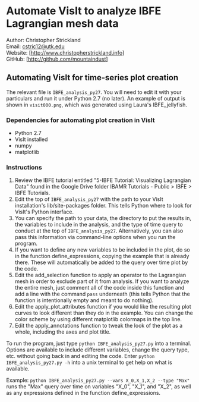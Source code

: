 # Automate VisIt to analyze IBFE Lagrangian mesh data

Author: Christopher Strickland   
Email: cstric12@utk.edu   
Website: [http://www.christopherstrickland.info]   
GitHub: [http://github.com/mountaindust]

## Automating VisIt for time-series plot creation

The relevant file is `IBFE_analysis_py27`. You will need to edit it with your particulars and run it under Python 2.7 (no later). An example of output is shown in `visit000.png`, which was generated using Laura's IBFE_jellyfish.

### Dependencies for automating plot creation in VisIt
- Python 2.7
- VisIt installed
- numpy
- matplotlib

### Instructions
1. Review the IBFE tutorial entitled "5-IBFE Tutorial: Visualizing Lagrangian Data" found in the Google Drive folder IBAMR Tutorials - Public > IBFE > IBFE Tutorials.
2. Edit the top of `IBFE_analysis_py27` with the path to your VisIt installation's lib/site-packages folder. This tells Python where to look for VisIt's Python interface.
3. You can specify the path to your data, the directory to put the results in, the variables to include in the analysis, and the type of time query to conduct at the top of `IBFE_analysis_py27`. Alternatively, you can also pass this information via command-line options when you run the program.
4. If you want to define any new variables to be included in the plot, do so in the function define_expressions, copying the example that is already there. These will automatically be added to the query over time plot by the code.
5. Edit the add_selection function to apply an operator to the Lagrangian mesh in order to exclude part of it from analysis. If you want to analyze the entire mesh, just comment all of the code inside this function and add a line with the command `pass` underneath (this tells Python that the function is intentionally empty and meant to do nothing).
6. Edit the apply\_plot\_attributes function if you would like the resulting plot curves to look different than they do in the example. You can change the color scheme by using different matplotlib colormaps in the top line.
7. Edit the apply\_annotations function to tweak the look of the plot as a whole, including the axes and plot title.

To run the program, just type `python IBFE_analysis_py27.py` into a terminal. Options are available to include different variables, change the query type, etc. without going back in and editing the code. Enter `python IBFE_analysis_py27.py -h` into a unix terminal to get help on what is available.

Example: `python IBFE_analysis_py27.py --vars X_0,X_1,X_2 --type "Max"` runs the "Max" query over time on variables "X\_0", "X\_1", and "X\_2", as well as any expressions defined in the function define\_expressions.